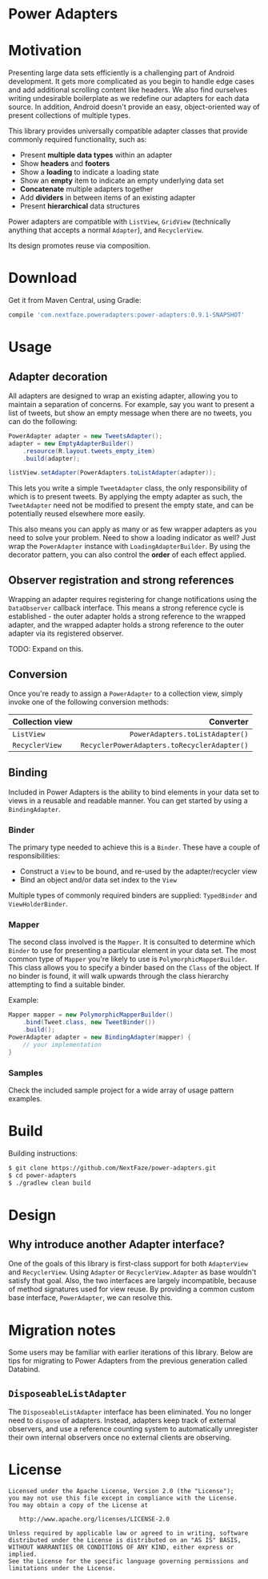 # Power Adapters

# Motivation

Presenting large data sets efficiently is a challenging part of Android development. It gets more complicated as you
begin to handle edge cases and add additional scrolling content like headers. We also find ourselves writing undesirable
boilerplate as we redefine our adapters for each data source. In addition, Android doesn't provide an easy,
object-oriented way of present collections of multiple types.

This library provides universally compatible adapter classes that provide commonly required functionality, such as:

* Present **multiple data types** within an adapter
* Show **headers** and **footers**
* Show a **loading** to indicate a loading state
* Show an **empty** item to indicate an empty underlying data set
* **Concatenate** multiple adapters together
* Add **dividers** in between items of an existing adapter
* Present **hierarchical** data structures

Power adapters are compatible with `ListView`, `GridView` (technically anything that accepts a normal `Adapter`), and
`RecyclerView`.

Its design promotes reuse via composition.

# Download

Get it from Maven Central, using Gradle:

```groovy
compile 'com.nextfaze.poweradapters:power-adapters:0.9.1-SNAPSHOT'
```

# Usage

## Adapter decoration

All adapters are designed to wrap an existing adapter, allowing you to maintain a separation of concerns. For example,
say you want to present a list of tweets, but show an empty message when there are no tweets, you can do the following:

```java
PowerAdapter adapter = new TweetsAdapter();
adapter = new EmptyAdapterBuilder()
    .resource(R.layout.tweets_empty_item)
    .build(adapter);

listView.setAdapter(PowerAdapters.toListAdapter(adapter));
```

This lets you write a simple `TweetAdapter` class, the only responsibility of which is to present tweets. By applying
the empty adapter as such, the `TweetAdapter` need not be modified to present the empty state, and can be potentially
reused elsewhere more easily.

This also means you can apply as many or as few wrapper adapters as you need to solve your problem. Need to show a loading
indicator as well? Just wrap the `PowerAdapter` instance with `LoadingAdapterBuilder`. By using the decorator pattern,
you can also control the **order** of each effect applied.

## Observer registration and strong references

Wrapping an adapter requires registering for change notifications using the `DataObserver` callback interface. This means
a strong reference cycle is established - the outer adapter holds a strong reference to the wrapped adapter, and the wrapped
adapter holds a strong reference to the outer adapter via its registered observer.

TODO: Expand on this.

## Conversion

Once you're ready to assign a `PowerAdapter` to a collection view, simply invoke one of the following conversion methods:

|Collection view    |Converter                                  |
|:------------------|------------------------------------------:|
|`ListView`         |            `PowerAdapters.toListAdapter()`|
|`RecyclerView`     |`RecyclerPowerAdapters.toRecyclerAdapter()`|

## Binding

Included in Power Adapters is the ability to bind elements in your data set to views in a reusable and readable manner.
You can get started by using a `BindingAdapter`.

### Binder

The primary type needed to achieve this is a `Binder`. These have a couple of responsibilities:

* Construct a `View` to be bound, and re-used by the adapter/recycler view
* Bind an object and/or data set index to the `View`

Multiple types of commonly required binders are supplied: `TypedBinder` and `ViewHolderBinder`.

### Mapper

The second class involved is the `Mapper`. It is consulted to determine which `Binder` to use for presenting a
particular element in your data set. The most common type of `Mapper` you're likely to use is `PolymorphicMapperBuilder`.
This class allows you to specify a binder based on the `Class` of the object. If no binder is found, it will walk upwards
through the class hierarchy attempting to find a suitable binder.

Example:

```java
Mapper mapper = new PolymorphicMapperBuilder()
    .bind(Tweet.class, new TweetBinder())
    .build();
PowerAdapter adapter = new BindingAdapter(mapper) {
    // your implementation
}
```

### Samples

Check the included sample project for a wide array of usage pattern examples.

# Build

Building instructions:

```bash
$ git clone https://github.com/NextFaze/power-adapters.git
$ cd power-adapters
$ ./gradlew clean build

```

# Design

## Why introduce another Adapter interface?

One of the goals of this library is first-class support for both `AdapterView` and `RecyclerView`. Using `Adapter` or
`RecyclerView.Adapter` as base wouldn't satisfy that goal.
Also, the two interfaces are largely incompatible, because of method signatures used for view reuse. By providing a
common custom base interface, `PowerAdapter`, we can resolve this.

# Migration notes

Some users may be familiar with earlier iterations of this library. Below are tips for migrating to Power Adapters from
the previous generation called Databind.

## `DisposeableListAdapter`

The `DisposeableListAdapter` interface has been eliminated. You no longer need to `dispose` of adapters. Instead,
adapters keep track of external observers, and use a reference counting system to automatically unregister their own
internal observers once no external clients are observing.

# License

    Licensed under the Apache License, Version 2.0 (the "License");
    you may not use this file except in compliance with the License.
    You may obtain a copy of the License at

       http://www.apache.org/licenses/LICENSE-2.0

    Unless required by applicable law or agreed to in writing, software
    distributed under the License is distributed on an "AS IS" BASIS,
    WITHOUT WARRANTIES OR CONDITIONS OF ANY KIND, either express or implied.
    See the License for the specific language governing permissions and
    limitations under the License.
